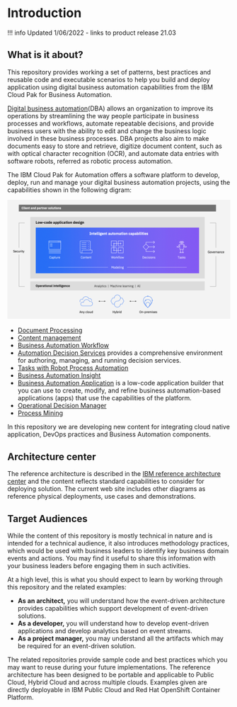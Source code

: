 # Introduction

!!! info
    Updated 1/06/2022 - links to product release 21.03


## What is it about? 

This repository provides working a set of patterns, best practices and reusable code and executable scenarios to help you build and deploy application using digital business automation capabilities from the IBM Cloud Pak for Business Automation.

[Digital business automation](https://www.ibm.com/cloud/cloud-pak-for-automation)(DBA) allows an organization to improve its operations by streamlining the way people participate in business processes and workflows, automate repeatable decisions, and provide business users with the ability to edit and change the business logic involved in these business processes. DBA projects also aim to make documents easy to store and retrieve, digitize document content, such as with optical character recognition (OCR), and automate data entries with software robots, referred as robotic process automation.

The IBM Cloud Pak for Automation offers a software platform to develop, deploy, run and manage your digital business automation projects, using the capabilities shown in the following digram: 

![overview](./images/cp4a.png)

* [Document Processing](https://www.ibm.com/docs/en/cloud-paks/cp-biz-automation/21.0.3?topic=software-automation-document-processing)
* [Content management](https://www.ibm.com/docs/en/cloud-paks/cp-biz-automation/21.0.3?topic=software-filenet-content-manager)
* [Business Automation Workflow](https://www.ibm.com/docs/en/cloud-paks/cp-biz-automation/21.0.3?topic=software-business-automation-workflow)
* [Automation Decision Services](https://www.ibm.com/docs/en/cloud-paks/cp-biz-automation/21.0.3?topic=software-automation-decision-services) provides a comprehensive environment for authoring, managing, and running decision services.
* [Tasks with Robot Process Automation](https://www.ibm.com/docs/en/cloud-paks/cp-biz-automation/21.0.3?topic=software-robotic-process-automation)
* [Business Automation Insight](https://www.ibm.com/docs/en/cloud-paks/cp-biz-automation/21.0.3?topic=software-business-automation-insights)
* [Business Automation Application](https://www.ibm.com/support/knowledgecenter/en/SSYHZ8_20.0.x/com.ibm.dba.offerings/topics/con_baa.html) is a low-code application builder that you can use to create, modify, and refine business automation-based applications (apps) that use the capabilities of the platform.
* [Operational Decision Manager](https://www.ibm.com/docs/en/cloud-paks/cp-biz-automation/21.0.3?topic=software-operational-decision-manager)
* [Process Mining](https://www.ibm.com/docs/en/cloud-paks/cp-biz-automation/21.0.3?topic=software-process-mining)

In this repository we are developing new content for integrating cloud native application, DevOps practices and Business Automation components. 

## Architecture center

The reference architecture is described in the [IBM reference architecture center](https://www.ibm.com/cloud/architecture/architectures/dba-architecture) and the content reflects standard capabilities to consider for deploying solution. 
The current web site includes other diagrams as reference physical deployments, use cases and demonstrations.

## Target Audiences

While the content of this repository is mostly technical in nature and is intended for a technical audience, it also introduces methodology practices, which would be used with business leaders to identify key business domain events and actions. You may find it useful to share this information with your business leaders before engaging them in such activities.

At a high level, this is what you should expect to learn by working through this repository and the related examples:

* **As an architect,** you will understand how the event-driven architecture provides capabilities which support development of event-driven solutions.
* **As a developer,** you will understand how to develop event-driven applications and develop analytics based on event streams.
* **As a project manager,** you may understand all the artifacts which may be required for an event-driven solution.

The related repositories provide sample code and best practices  which you may want to reuse during your future implementations. The reference architecture has been designed to be portable and applicable to Public Cloud, Hybrid Cloud and across multiple clouds. Examples given are directly deployable in IBM Public Cloud and Red Hat OpenShift Container Platform.

